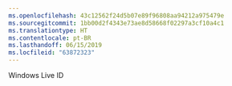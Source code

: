 ```yaml
---
ms.openlocfilehash: 43c12562f24d5b07e89f96808aa94212a975479e
ms.sourcegitcommit: 1bb00d2f4343e73ae8d58668f02297a3cf10a4c1
ms.translationtype: HT
ms.contentlocale: pt-BR
ms.lasthandoff: 06/15/2019
ms.locfileid: "63872323"
---
```

Windows Live ID